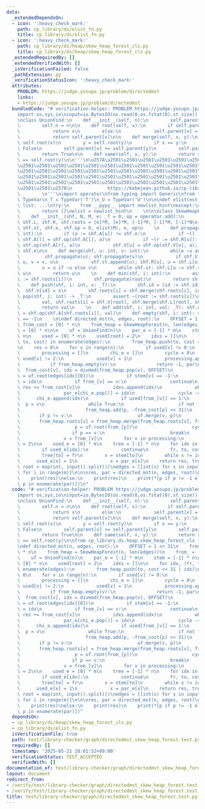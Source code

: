 ```yaml
---
data:
  _extendedDependsOn:
  - icon: ':heavy_check_mark:'
    path: cp_library/ds/elist_fn.py
    title: cp_library/ds/elist_fn.py
  - icon: ':heavy_check_mark:'
    path: cp_library/ds/heap/skew_heap_forest_cls.py
    title: cp_library/ds/heap/skew_heap_forest_cls.py
  _extendedRequiredBy: []
  _extendedVerifiedWith: []
  _isVerificationFailed: false
  _pathExtension: py
  _verificationStatusIcon: ':heavy_check_mark:'
  attributes:
    PROBLEM: https://judge.yosupo.jp/problem/directedmst
    links:
    - https://judge.yosupo.jp/problem/directedmst
  bundledCode: "# verification-helper: PROBLEM https://judge.yosupo.jp/problem/directedmst\n\
    import os,sys,io\ninput=io.BytesIO(os.read(0,os.fstat(0).st_size)).readline\n\n\
    \nclass UnionFind:\n    def __init__(self, n):\n        self.parent = [-1] * n\n\
    \        self.n = n\n\n    def root(self, x):\n        if self.parent[x] < 0:\n\
    \            return x\n        else:\n            self.parent[x] = self.root(self.parent[x])\n\
    \            return self.parent[x]\n\n    def merge(self, x, y):\n        x =\
    \ self.root(x)\n        y = self.root(y)\n        if x == y:\n            return\
    \ False\n        self.parent[x] += self.parent[y]\n        self.parent[y] = x\n\
    \        return True\n\n    def same(self, x, y):\n        return self.root(x)\
    \ == self.root(y)\n\n'''\n\u257A\u2501\u2501\u2501\u2501\u2501\u2501\u2501\u2501\
    \u2501\u2501\u2501\u2501\u2501\u2501\u2501\u2501\u2501\u2501\u2501\u2501\u2501\
    \u2501\u2501\u2501\u2501\u2501\u2501\u2501\u2501\u2501\u2501\u2501\u2501\u2501\
    \u2501\u2501\u2501\u2501\u2501\u2501\u2501\u2501\u2501\u2501\u2501\u2501\u2501\
    \u2501\u2501\u2501\u2501\u2501\u2501\u2501\u2501\u2501\u2501\u2501\u2501\u2501\
    \u2501\u2501\u2578\n             https://kobejean.github.io/cp-library       \
    \        \n'''\nimport operator\nfrom typing import Generic\nfrom typing import\
    \ TypeVar\n_T = TypeVar('T')\n_U = TypeVar('U')\n\n\ndef elist(est_len: int) ->\
    \ list: ...\ntry:\n    from __pypy__ import newlist_hint\nexcept:\n    def newlist_hint(hint):\n\
    \        return []\nelist = newlist_hint\n    \n\n\nclass SkewHeapForest(Generic[_T]):\n\
    \    def __init__(shf, N, M, e: _T = 0, op = operator.add):\n        shf.V, shf.A,\
    \ shf.L, shf.R, shf.roots = [e]*M, [e]*M, [-1]*M, [-1]*M, [-1]*N\n        shf.id,\
    \ shf.st, shf.e, shf.op = 0, elist(M), e, op\n    \n    def propagate(shf, u:\
    \ int):\n        if (a := shf.A[u]) != shf.e:\n            if ~(l := shf.L[u]):\
    \ shf.A[l] = shf.op(shf.A[l], a)\n            if ~(r := shf.R[u]): shf.A[r] =\
    \ shf.op(shf.A[r], a)\n            shf.V[u] = shf.op(shf.V[u], a); shf.A[u] =\
    \ shf.e\n\n    def merge(shf, u: int, v: int):\n        while ~u and ~v:\n   \
    \         shf.propagate(u); shf.propagate(v)\n            if shf.V[v] < shf.V[u]:\
    \ u, v = v, u\n            shf.st.append(u); shf.R[u], u = shf.L[u], shf.R[u]\n\
    \        u = u if ~u else v\n        while shf.st: shf.L[u := shf.st.pop()] =\
    \ u\n        return u\n    \n    def min(shf, i: int):\n        assert ~(root\
    \ := shf.roots[i])\n        shf.propagate(root)\n        return shf.V[root]\n\n\
    \    def push(shf, i: int, x: _T):\n        shf.id = (id := shf.id)+1\n      \
    \  shf.V[id] = x\n        shf.roots[i] = shf.merge(shf.roots[i], id)\n\n    def\
    \ pop(shf, i: int) -> _T:\n        assert ~(root := shf.roots[i])\n        shf.propagate(root)\n\
    \        val, shf.roots[i] = shf.V[root], shf.merge(shf.L[root], shf.R[root])\n\
    \        return val\n    \n    def add(shf, i: int, val: _T): shf.A[shf.roots[i]]\
    \ = shf.op(shf.A[shf.roots[i]], val)\n    def empty(shf, i: int): return shf.roots[i]\
    \ == -1\n    \n\ndef directed_mst(n, edges, root):\n    OFFSET = 1 << 31\n   \
    \ from_cost = [0] * n\n    from_heap = SkewHeapForest(n, len(edges))\n    from_\
    \ = [0] * n\n\n    uf = UnionFind(n)\n    par_e = [-1] * m\n    stem = [-1] *\
    \ n\n    used = [0] * n\n    used[root] = 2\n    idxs = []\n\n    for idx, (fr,\
    \ to, cost) in enumerate(edges):\n        from_heap.push(to, cost << 31 | idx)\n\
    \n    res = 0\n    for v in range(n):\n        if used[v] != 0:\n            continue\n\
    \        processing = []\n        chi_e = []\n        cycle = 0\n        while\
    \ used[v] != 2:\n            used[v] = 1\n            processing.append(v)\n \
    \           if from_heap.empty(v):\n               return -1, par\n          \
    \  from_cost[v], idx = divmod(from_heap.pop(v), OFFSET)\n            from_[v]\
    \ = uf.root(edges[idx][0])\n            if stem[v] == -1:\n                stem[v]\
    \ = idx\n            if from_[v] == v:\n                continue\n           \
    \ res += from_cost[v]\n            idxs.append(idx)\n            while cycle:\n\
    \                par_e[chi_e.pop()] = idx\n                cycle -= 1\n      \
    \      chi_e.append(idx)\n            if used[from_[v]] == 1:\n              \
    \  p = v\n                while True:\n                    if not from_heap.empty(p):\n\
    \                        from_heap.add(p, -from_cost[p] << 31)\n             \
    \       if p != v:\n                        uf.merge(v, p)\n                 \
    \       from_heap.roots[v] = from_heap.merge(from_heap.roots[v], from_heap.roots[p])\n\
    \                    p = uf.root(from_[p])\n                    cycle += 1\n \
    \                   if p == v:\n                        break\n            else:\n\
    \                v = from_[v]\n        for v in processing:\n            used[v]\
    \ = 2\n\n    used_e = [0] * m\n    tree = [-1] * n\n    for idx in reversed(idxs):\n\
    \        if used_e[idx]:\n            continue\n        fr, to, cost = edges[idx]\n\
    \        tree[to] = fr\n        x = stem[to]\n        while x != idx:\n      \
    \      used_e[x] = 1\n            x = par_e[x]\n    return res, tree\n\n\nn, m,\
    \ root = map(int, input().split())\nedges = [[int(s) for s in input().split()]\
    \ for i in range(m)]\n\n\nres, par = directed_mst(n, edges, root)\nif res == -1:\n\
    \    print(res)\nelse:\n    print(res)\n    print(*[p if p != -1 else i for i,\
    \ p in enumerate(par)])\n"
  code: "# verification-helper: PROBLEM https://judge.yosupo.jp/problem/directedmst\n\
    import os,sys,io\ninput=io.BytesIO(os.read(0,os.fstat(0).st_size)).readline\n\n\
    \nclass UnionFind:\n    def __init__(self, n):\n        self.parent = [-1] * n\n\
    \        self.n = n\n\n    def root(self, x):\n        if self.parent[x] < 0:\n\
    \            return x\n        else:\n            self.parent[x] = self.root(self.parent[x])\n\
    \            return self.parent[x]\n\n    def merge(self, x, y):\n        x =\
    \ self.root(x)\n        y = self.root(y)\n        if x == y:\n            return\
    \ False\n        self.parent[x] += self.parent[y]\n        self.parent[y] = x\n\
    \        return True\n\n    def same(self, x, y):\n        return self.root(x)\
    \ == self.root(y)\n\nfrom cp_library.ds.heap.skew_heap_forest_cls import SkewHeapForest\n\
    \ndef directed_mst(n, edges, root):\n    OFFSET = 1 << 31\n    from_cost = [0]\
    \ * n\n    from_heap = SkewHeapForest(n, len(edges))\n    from_ = [0] * n\n\n\
    \    uf = UnionFind(n)\n    par_e = [-1] * m\n    stem = [-1] * n\n    used =\
    \ [0] * n\n    used[root] = 2\n    idxs = []\n\n    for idx, (fr, to, cost) in\
    \ enumerate(edges):\n        from_heap.push(to, cost << 31 | idx)\n\n    res =\
    \ 0\n    for v in range(n):\n        if used[v] != 0:\n            continue\n\
    \        processing = []\n        chi_e = []\n        cycle = 0\n        while\
    \ used[v] != 2:\n            used[v] = 1\n            processing.append(v)\n \
    \           if from_heap.empty(v):\n               return -1, par\n          \
    \  from_cost[v], idx = divmod(from_heap.pop(v), OFFSET)\n            from_[v]\
    \ = uf.root(edges[idx][0])\n            if stem[v] == -1:\n                stem[v]\
    \ = idx\n            if from_[v] == v:\n                continue\n           \
    \ res += from_cost[v]\n            idxs.append(idx)\n            while cycle:\n\
    \                par_e[chi_e.pop()] = idx\n                cycle -= 1\n      \
    \      chi_e.append(idx)\n            if used[from_[v]] == 1:\n              \
    \  p = v\n                while True:\n                    if not from_heap.empty(p):\n\
    \                        from_heap.add(p, -from_cost[p] << 31)\n             \
    \       if p != v:\n                        uf.merge(v, p)\n                 \
    \       from_heap.roots[v] = from_heap.merge(from_heap.roots[v], from_heap.roots[p])\n\
    \                    p = uf.root(from_[p])\n                    cycle += 1\n \
    \                   if p == v:\n                        break\n            else:\n\
    \                v = from_[v]\n        for v in processing:\n            used[v]\
    \ = 2\n\n    used_e = [0] * m\n    tree = [-1] * n\n    for idx in reversed(idxs):\n\
    \        if used_e[idx]:\n            continue\n        fr, to, cost = edges[idx]\n\
    \        tree[to] = fr\n        x = stem[to]\n        while x != idx:\n      \
    \      used_e[x] = 1\n            x = par_e[x]\n    return res, tree\n\n\nn, m,\
    \ root = map(int, input().split())\nedges = [[int(s) for s in input().split()]\
    \ for i in range(m)]\n\n\nres, par = directed_mst(n, edges, root)\nif res == -1:\n\
    \    print(res)\nelse:\n    print(res)\n    print(*[p if p != -1 else i for i,\
    \ p in enumerate(par)])"
  dependsOn:
  - cp_library/ds/heap/skew_heap_forest_cls.py
  - cp_library/ds/elist_fn.py
  isVerificationFile: true
  path: test/library-checker/graph/directedmst_skew_heap_forest.test.py
  requiredBy: []
  timestamp: '2025-05-21 18:01:52+09:00'
  verificationStatus: TEST_ACCEPTED
  verifiedWith: []
documentation_of: test/library-checker/graph/directedmst_skew_heap_forest.test.py
layout: document
redirect_from:
- /verify/test/library-checker/graph/directedmst_skew_heap_forest.test.py
- /verify/test/library-checker/graph/directedmst_skew_heap_forest.test.py.html
title: test/library-checker/graph/directedmst_skew_heap_forest.test.py
---
```


